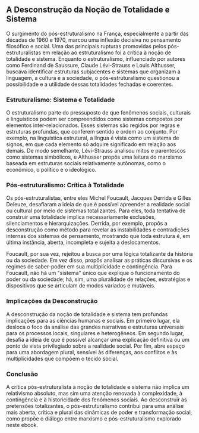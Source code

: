 
## A Desconstrução da Noção de Totalidade e Sistema

O surgimento do pós-estruturalismo na França, especialmente a partir das décadas de 1960 e 1970, marcou uma inflexão decisiva no pensamento filosófico e social. Uma das principais rupturas promovidas pelos pós-estruturalistas em relação ao estruturalismo foi a crítica à noção de totalidade e sistema. Enquanto o estruturalismo, influenciado por autores como Ferdinand de Saussure, Claude Lévi-Strauss e Louis Althusser, buscava identificar estruturas subjacentes e sistemas que organizam a linguagem, a cultura e a sociedade, o pós-estruturalismo questionou a possibilidade e a utilidade dessas totalidades fechadas e coerentes.

### Estruturalismo: Sistema e Totalidade

O estruturalismo parte do pressuposto de que fenômenos sociais, culturais e linguísticos podem ser compreendidos como sistemas compostos por elementos inter-relacionados. Esses sistemas são regidos por regras e estruturas profundas, que conferem sentido e ordem ao conjunto. Por exemplo, na linguística estrutural, a língua é vista como um sistema de signos, em que cada elemento só adquire significado em relação aos demais. De modo semelhante, Lévi-Strauss analisou mitos e parentescos como sistemas simbólicos, e Althusser propôs uma leitura do marxismo baseada em estruturas sociais relativamente autônomas, como o econômico, o político e o ideológico.

### Pós-estruturalismo: Crítica à Totalidade

Os pós-estruturalistas, entre eles Michel Foucault, Jacques Derrida e Gilles Deleuze, desafiaram a ideia de que é possível apreender a realidade social ou cultural por meio de sistemas totalizantes. Para eles, toda tentativa de construir uma totalidade implica necessariamente exclusões, silenciamentos e hierarquizações. Derrida, por exemplo, propôs a desconstrução como método para revelar as instabilidades e contradições internas dos sistemas de pensamento, mostrando que toda estrutura é, em última instância, aberta, incompleta e sujeita a deslocamentos.

Foucault, por sua vez, rejeitou a busca por uma lógica totalizante da história ou da sociedade. Em vez disso, propôs analisar as práticas discursivas e os regimes de saber-poder em sua multiplicidade e contingência. Para Foucault, não há um "sistema" único que explique o funcionamento do poder ou da sociedade; há, sim, uma pluralidade de relações, estratégias e dispositivos que se articulam de modos variados e mutáveis.

### Implicações da Desconstrução

A desconstrução da noção de totalidade e sistema tem profundas implicações para as ciências humanas e sociais. Em primeiro lugar, ela desloca o foco da análise das grandes narrativas e estruturas universais para os processos locais, singulares e heterogêneos. Em segundo lugar, desafia a ideia de que é possível alcançar uma explicação definitiva ou um ponto de vista privilegiado sobre a realidade social. Por fim, abre espaço para uma abordagem plural, sensível às diferenças, aos conflitos e às multiplicidades que compõem o tecido social.

### Conclusão

A crítica pós-estruturalista à noção de totalidade e sistema não implica um relativismo absoluto, mas sim uma atenção renovada à complexidade, à contingência e à historicidade dos fenômenos sociais. Ao desconstruir as pretensões totalizantes, o pós-estruturalismo contribui para uma análise mais aberta, crítica e plural das dinâmicas de poder e transformação social, como propõe o diálogo entre marxismo e pós-estruturalismo explorado neste ebook.
```
